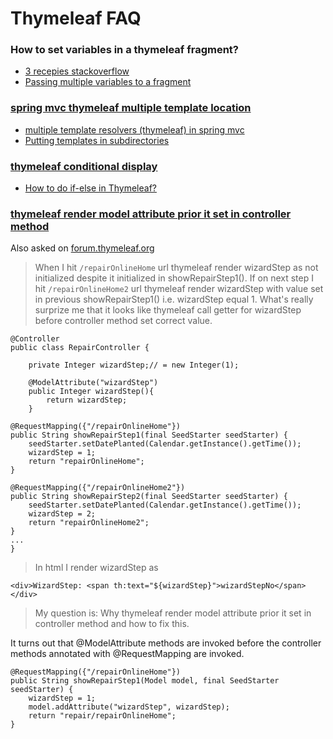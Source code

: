 # Thymeleaf FAQ

###  How to set variables in a thymeleaf fragment?
- [3 recepies stackoverflow](http://stackoverflow.com/questions/20622823/how-to-set-variables-in-a-thymeleaf-fragment)
- [Passing multiple variables to a fragment](http://forum.thymeleaf.org/Passing-multiple-variables-to-a-fragment-td4025782.html)

### [spring mvc thymeleaf multiple template location](https://www.google.ca/search?q=thymeleaf+spring+multiple+template+location&oq=thymeleaf+spring+multiple+template+location&aqs=chrome..69i57.21295j0j7&sourceid=chrome&ie=UTF-8)
- [multiple template resolvers (thymeleaf) in spring mvc](http://stackoverflow.com/questions/33431614/multiple-template-resolvers-thymeleaf-in-spring-mvc)
- [Putting templates in subdirectories](http://forum.thymeleaf.org/Putting-templates-in-subdirectories-td4027257.html)

### [thymeleaf conditional display](https://www.google.ca/search?q=thymeleaf+spring+multiple+template+location&oq=thymeleaf+spring+multiple+template+location&aqs=chrome..69i57.21295j0j7&sourceid=chrome&ie=UTF-8#q=thymeleaf+conditional+display&*)
- [How to do if-else in Thymeleaf?](http://stackoverflow.com/questions/13494078/how-to-do-if-else-in-thymeleaf)

### [thymeleaf render model attribute prior it set in controller method](http://stackoverflow.com/questions/42627745/thymeleaf-render-model-attribute-prior-it-set-in-controller-method)

Also asked on [forum.thymeleaf.org](http://forum.thymeleaf.org/thymeleaf-render-model-attribute-prior-it-set-in-controller-method-td4030275.html)

> When I hit `/repairOnlineHome` url thymeleaf render wizardStep as not initialized despite it initialized in showRepairStep1().
If on next step I hit `/repairOnlineHome2` url thymeleaf render wizardStep with value set in previous showRepairStep1() i.e. wizardStep equal 1.
What's really surprize me that it looks like thymeleaf call getter for wizardStep before controller method set correct value.

    @Controller
    public class RepairController {
    
        private Integer wizardStep;// = new Integer(1);
    
        @ModelAttribute("wizardStep")
        public Integer wizardStep(){
            return wizardStep;
        }
        
    @RequestMapping({"/repairOnlineHome"})
    public String showRepairStep1(final SeedStarter seedStarter) {
        seedStarter.setDatePlanted(Calendar.getInstance().getTime());
        wizardStep = 1;
        return "repairOnlineHome";
    }

    @RequestMapping({"/repairOnlineHome2"})
    public String showRepairStep2(final SeedStarter seedStarter) {
        seedStarter.setDatePlanted(Calendar.getInstance().getTime());
        wizardStep = 2;
        return "repairOnlineHome2";
    }
    ...
    }

> In html I render wizardStep as 

    <div>WizardStep: <span th:text="${wizardStep}">wizardStepNo</span></div>

> My question is: Why thymeleaf render model attribute prior it set in controller method and how to fix this.

It turns out that @ModelAttribute methods are invoked before the controller methods annotated with @RequestMapping are invoked.


    @RequestMapping({"/repairOnlineHome"})
    public String showRepairStep1(Model model, final SeedStarter seedStarter) {
        wizardStep = 1;
        model.addAttribute("wizardStep", wizardStep);
        return "repair/repairOnlineHome";
    }
 

